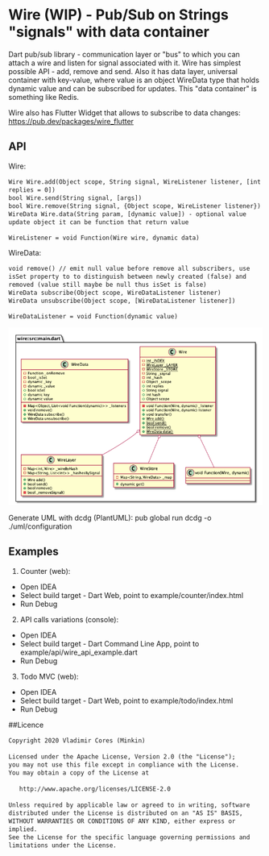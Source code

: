 # Wire (WIP) - Pub/Sub on Strings "signals" with data container
Dart pub/sub library - communication layer or "bus" to which you can attach a wire and listen for signal associated with it. 
Wire has simplest possible API - add, remove and send. Also it has data layer, universal container with key-value, where value is an object WireData type that holds dynamic value and can be subscribed for updates. This "data container" is something like Redis.

Wire also has Flutter Widget that allows to subscribe to data changes: https://pub.dev/packages/wire_flutter

## API
Wire:
```
Wire Wire.add(Object scope, String signal, WireListener listener, [int replies = 0])
bool Wire.send(String signal, [args])
bool Wire.remove(String signal, {Object scope, WireListener listener})
WireData Wire.data(String param, [dynamic value]) - optional value update object it can be function that return value
```
`WireListener = void Function(Wire wire, dynamic data)`

WireData:
```
void remove() // emit null value before remove all subscribers, use isSet property to to distinguish between newly created (false) and removed (value still maybe be null thus isSet is false)
WireData subscribe(Object scope, WireDataListener listener)
WireData unsubscribe(Object scope, [WireDataListener listener])
```
`WireDataListener = void Function(dynamic value)`

![UML](uml/configuration.png)

Generate UML with dcdg (PlantUML): pub global run dcdg -o ./uml/configuration

## Examples
1. Counter (web):
- Open IDEA
- Select build target - Dart Web, point to example/counter/index.html
- Run Debug

2. API calls variations (console):
- Open IDEA
- Select build target - Dart Command Line App, point to example/api/wire_api_example.dart
- Run Debug

3. Todo MVC (web):
- Open IDEA
- Select build target - Dart Web, point to example/todo/index.html
- Run Debug

##Licence

```
Copyright 2020 Vladimir Cores (Minkin)

Licensed under the Apache License, Version 2.0 (the "License");
you may not use this file except in compliance with the License.
You may obtain a copy of the License at

   http://www.apache.org/licenses/LICENSE-2.0

Unless required by applicable law or agreed to in writing, software
distributed under the License is distributed on an "AS IS" BASIS,
WITHOUT WARRANTIES OR CONDITIONS OF ANY KIND, either express or implied.
See the License for the specific language governing permissions and
limitations under the License.
```


